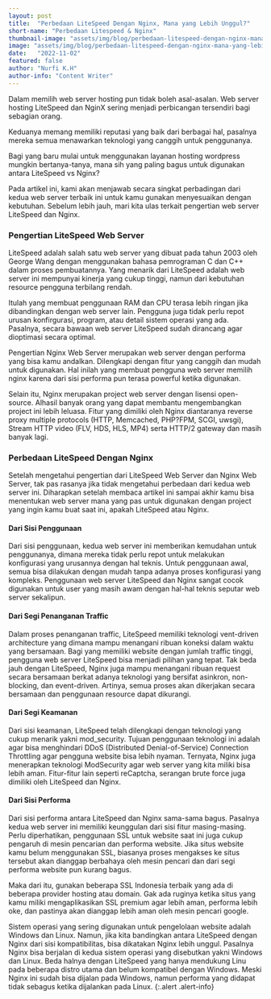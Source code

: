```yaml
---
layout: post
title:  "Perbedaan LiteSpeed Dengan Nginx, Mana yang Lebih Unggul?"
short-name: "Perbedaan Litespeed & Nginx"
thumbnail-image: "assets/img/blog/perbedaan-litespeed-dengan-nginx-mana-yang-lebih-unggul-thumbnail.webp"
image: "assets/img/blog/perbedaan-litespeed-dengan-nginx-mana-yang-lebih-unggul.webp"
date:   "2022-11-02"
featured: false
author: "Nurfi K.H"
author-info: "Content Writer"
---
```


Dalam memilih web server hosting pun tidak boleh asal-asalan. Web server hosting LiteSpeed dan NginX sering menjadi perbicangan tersendiri bagi sebagian orang.

Keduanya memang memiliki reputasi yang baik dari berbagai hal, pasalnya mereka semua menawarkan teknologi yang canggih untuk penggunanya.

Bagi yang baru mulai untuk menggunakan layanan hosting wordpress mungkin bertanya-tanya, mana sih yang paling bagus untuk digunakan antara LiteSpeed vs Nginx?

Pada artikel ini, kami akan menjawab secara singkat perbadingan dari kedua web server terbaik ini untuk kamu gunakan menyesuaikan dengan kebutuhan. Sebelum lebih jauh, mari kita ulas terkait pengertian web server LiteSpeed dan Nginx.

### Pengertian LiteSpeed Web Server

LiteSpeed adalah salah satu web server yang dibuat pada tahun 2003 oleh George Wang dengan menggunakan bahasa pemrograman C dan C++ dalam proses pembuatannya. Yang menarik dari LiteSpeed adalah web server ini mempunyai kinerja yang cukup tinggi, namun dari kebutuhan resource pengguna terbilang rendah.

Itulah yang membuat penggunaan RAM dan CPU terasa lebih ringan jika dibandingkan dengan web server lain. Pengguna juga tidak perlu repot urusan konfirgurasi, program, atau detail sistem operasi yang ada. Pasalnya, secara bawaan web server LiteSpeed sudah dirancang agar dioptimasi secara optimal.

Pengertian Nginx Web Server merupakan web server dengan performa yang bisa kamu andalkan. Dilengkapi dengan fitur yang canggih dan mudah untuk digunakan. Hal inilah yang membuat pengguna web server memilih nginx karena dari sisi performa pun terasa powerful ketika digunakan.

Selain itu, Nginx merupakan project web server dengan lisensi open-source. Alhasil banyak orang yang dapat membantu mengembangkan project ini lebih leluasa. Fitur yang dimiliki oleh Nginx diantaranya reverse proxy multiple protocols (HTTP, Memcached, PHP?FPM, SCGI, uwsgi), Stream HTTP video (FLV, HDS, HLS, MP4) serta HTTP/2 gateway dan masih banyak lagi.

### Perbedaan LiteSpeed Dengan Nginx

Setelah mengetahui pengertian dari LiteSpeed Web Server dan Nginx Web Server, tak pas rasanya jika tidak mengetahui perbedaan dari kedua web server ini. Diharapkan setelah membaca artikel ini sampai akhir kamu bisa menentukan web server mana yang pas untuk digunakan dengan project yang ingin kamu buat saat ini, apakah LiteSpeed atau Nginx.

#### Dari Sisi Penggunaan

Dari sisi penggunaan, kedua web server ini memberikan kemudahan untuk penggunanya, dimana mereka tidak perlu repot untuk melakukan konfigurasi yang urusannya dengan hal teknis. Untuk penggunaan awal, semua bisa dilakukan dengan mudah tanpa adanya proses konfigurasi yang kompleks. Penggunaan web server LiteSpeed dan Nginx sangat cocok digunakan untuk user yang masih awam dengan hal-hal teknis seputar web server sekalipun.

#### Dari Segi Penanganan Traffic

Dalam proses penanganan traffic, LiteSpeed memiliki teknologi vent-driven architecture yang dimana mampu menangani ribuan koneksi dalam waktu yang bersamaan. Bagi yang memiliki website dengan jumlah traffic tinggi, pengguna web server LiteSpeed bisa menjadi pilihan yang tepat. Tak beda jauh dengan LiteSpeed, Nginx juga mampu menangani ribuan request secara bersamaan berkat adanya teknologi yang bersifat asinkron, non-blocking, dan event-driven. Artinya, semua proses akan dikerjakan secara bersamaan dan penggunaan resource dapat dikurangi.

#### Dari Segi Keamanan

Dari sisi keamanan, LiteSpeed telah dilengkapi dengan teknologi yang cukup menarik yakni mod_security. Tujuan penggunaan teknologi ini adalah agar bisa menghindari DDoS (Distributed Denial-of-Service) Connection Throttling agar pengguna website bisa lebih nyaman. Ternyata, Nginx juga menerapkan teknologi ModSecurity agar web server yang kita miliki bisa lebih aman. Fitur-fitur lain seperti reCaptcha, serangan brute force juga dimiliki oleh LiteSpeed dan Nginx.

#### Dari Sisi Performa

Dari sisi performa antara LiteSpeed dan Nginx sama-sama bagus. Pasalnya kedua web server ini memiliki keunggulan dari sisi fitur masing-masing. Perlu diperhatikan, penggunaan SSL untuk website saat ini juga cukup pengaruh di mesin pencarian dan performa website. Jika situs website kamu belum menggunakan SSL, biasanya proses mengakses ke situs tersebut akan dianggap berbahaya oleh mesin pencari dan dari segi performa website pun kurang bagus.

Maka dari itu, gunakan beberapa SSL Indonesia terbaik yang ada di beberapa provider hosting atau domain. Gak ada ruginya ketika situs yang kamu miliki mengaplikasikan SSL premium agar lebih aman, performa lebih oke, dan pastinya akan dianggap lebih aman oleh mesin pencari google.

Sistem operasi yang sering digunakan untuk pengelolaan website adalah Windows dan Linux. Namun, jika kita bandingkan antara LiteSpeed dengan Nginx dari sisi kompatibilitas, bisa dikatakan Nginx lebih unggul. Pasalnya Nginx bisa berjalan di kedua sistem operasi yang disebutkan yakni Windows dan Linux. Beda halnya dengan LiteSpeed yang hanya mendukung Linu pada beberapa distro utama dan belum kompatibel dengan Windows. Meski Nginx ini sudah bisa dijalan pada Windows, namun performa yang didapat tidak sebagus ketika dijalankan pada Linux.
{:.alert .alert-info}